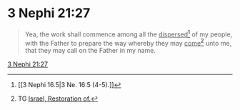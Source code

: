 # 3 Nephi 21:27

> Yea, the work shall commence among all the <u>dispersed</u>[^a] of my people, with the Father to prepare the way whereby they may <u>come</u>[^b] unto me, that they may call on the Father in my name.

[3 Nephi 21:27](https://www.churchofjesuschrist.org/study/scriptures/bofm/3-ne/21?lang=eng&id=p27#p27)


[^a]: [[3 Nephi 16.5|3 Ne. 16:5 (4-5).]]
[^b]: TG [Israel, Restoration of.](https://www.churchofjesuschrist.org/study/scriptures/tg/israel-restoration-of?lang=eng)
